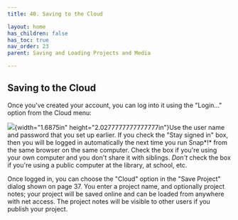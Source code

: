 ```yaml
---
title: 40. Saving to the Cloud

layout: home
has_children: false
has_toc: true
nav_order: 23
parent: Saving and Loading Projects and Media

---
```


Saving to the Cloud
-------------------

Once you've created your account, you can log into it using the
"Login..." option from the Cloud menu:

![](image490.png){width="1.6875in"
height="2.0277777777777777in"}Use the user name and password that you
set up earlier. If you check the "Stay signed in" box, then you will be
logged in automatically the next time you run Snap*!* from the same
browser on the same computer. Check the box if you're using your own
computer and you don't share it with siblings. *Don't* check the box if
you're using a public computer at the library, at school, etc.

Once logged in, you can choose the "Cloud" option in the "Save Project"
dialog shown on page 37. You enter a project name, and optionally
project notes; your project will be saved online and can be loaded from
anywhere with net access. The project notes will be visible to other
users if you publish your project.


